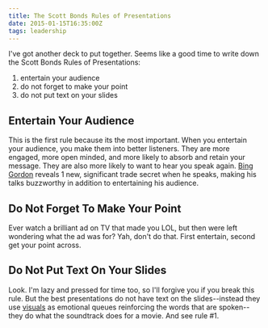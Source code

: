 ```yaml
---
title: The Scott Bonds Rules of Presentations
date: 2015-01-15T16:35:00Z
tags: leadership
---
```

I've got another deck to put together. Seems like a good time to write
down the Scott Bonds Rules of Presentations:

1. entertain your audience
1. do not forget to make your point
1. do not put text on your slides

## Entertain Your Audience

This is the first rule because its the most important. When you
entertain your audience, you make them into better listeners. They are
more engaged, more open minded, and more likely to absorb and retain
your message. They are also more likely to want to hear you speak again.
[Bing Gordon][1] reveals 1 new, significant trade secret when he speaks,
making his talks buzzworthy in addition to entertaining his audience.

## Do Not Forget To Make Your Point

Ever watch a brilliant ad on TV that made you LOL, but then were left
wondering what the ad was for? Yah, don't do that. First entertain,
second get your point across.

## Do Not Put Text On Your Slides

Look. I'm lazy and pressed for time too, so I'll forgive you if you
break this rule. But the best presentations do not have text on the
slides--instead they use [visuals][2] as emotional queues reinforcing
the words that are spoken--they do what the soundtrack does for a movie.
And see rule #1.

  [1]: https://en.wikipedia.org/wiki/Bing_Gordon
  [2]: http://www.philnel.com/2010/08/08/powerpoint/
